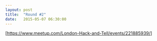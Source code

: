 ```yaml
---
layout: post
title:  "Round #2"
date:   2015-05-07 06:30:00
---
```


[https://www.meetup.com/London-Hack-and-Tell/events/221885939/]
